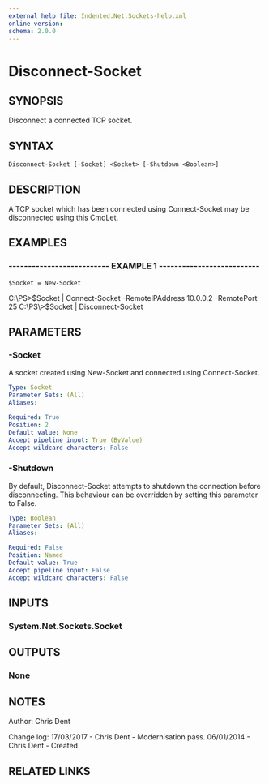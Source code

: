 ```yaml
---
external help file: Indented.Net.Sockets-help.xml
online version: 
schema: 2.0.0
---
```


# Disconnect-Socket

## SYNOPSIS
Disconnect a connected TCP socket.

## SYNTAX

```
Disconnect-Socket [-Socket] <Socket> [-Shutdown <Boolean>]
```

## DESCRIPTION
A TCP socket which has been connected using Connect-Socket may be disconnected using this CmdLet.

## EXAMPLES

### -------------------------- EXAMPLE 1 --------------------------
```
$Socket = New-Socket
```

C:\PS\>$Socket | Connect-Socket -RemoteIPAddress 10.0.0.2 -RemotePort 25
C:\PS\>$Socket | Disconnect-Socket

## PARAMETERS

### -Socket
A socket created using New-Socket and connected using Connect-Socket.

```yaml
Type: Socket
Parameter Sets: (All)
Aliases: 

Required: True
Position: 2
Default value: None
Accept pipeline input: True (ByValue)
Accept wildcard characters: False
```

### -Shutdown
By default, Disconnect-Socket attempts to shutdown the connection before disconnecting.
This behaviour can be overridden by setting this parameter to False.

```yaml
Type: Boolean
Parameter Sets: (All)
Aliases: 

Required: False
Position: Named
Default value: True
Accept pipeline input: False
Accept wildcard characters: False
```

## INPUTS

### System.Net.Sockets.Socket

## OUTPUTS

### None

## NOTES
Author: Chris Dent

Change log:
  17/03/2017 - Chris Dent - Modernisation pass.
  06/01/2014 - Chris Dent - Created.

## RELATED LINKS

